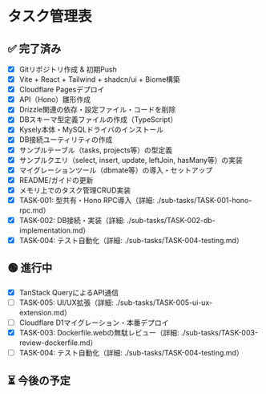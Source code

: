 # タスク管理表

## ✅ 完了済み

- [x] Gitリポジトリ作成 & 初期Push
- [x] Vite + React + Tailwind + shadcn/ui + Biome構築
- [x] Cloudflare Pagesデプロイ
- [x] API（Hono）雛形作成
- [x] Drizzle関連の依存・設定ファイル・コードを削除
- [x] DBスキーマ型定義ファイルの作成（TypeScript）
- [x] Kysely本体・MySQLドライバのインストール
- [x] DB接続ユーティリティの作成
- [x] サンプルテーブル（tasks, projects等）の型定義
- [x] サンプルクエリ（select, insert, update, leftJoin, hasMany等）の実装
- [x] マイグレーションツール（dbmate等）の導入・セットアップ
- [x] README/ガイドの更新
- [x] メモリ上でのタスク管理CRUD実装
- [x] TASK-001: 型共有・Hono RPC導入（詳細: ./sub-tasks/TASK-001-hono-rpc.md）
- [x] TASK-002: DB接続・実装（詳細: ./sub-tasks/TASK-002-db-implementation.md）
- [x] TASK-004: テスト自動化（詳細: ./sub-tasks/TASK-004-testing.md）

## 🟢 進行中

- [x] TanStack QueryによるAPI通信
- [ ] TASK-005: UI/UX拡張（詳細: ./sub-tasks/TASK-005-ui-ux-extension.md）
- [ ] Cloudflare D1マイグレーション・本番デプロイ
- [x] TASK-003: Dockerfile.webの無駄レビュー（詳細: ./sub-tasks/TASK-003-review-dockerfile.md）
- [ ] TASK-004: テスト自動化（詳細: ./sub-tasks/TASK-004-testing.md）

## ⏳ 今後の予定 